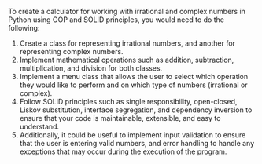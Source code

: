To create a calculator for working with irrational and complex numbers in Python using OOP and SOLID principles, you would need to do the following:

1. Create a class for representing irrational numbers, and another for representing complex numbers.
2. Implement mathematical operations such as addition, subtraction, multiplication, and division for both classes.
3. Implement a menu class that allows the user to select which operation they would like to perform and on which type of numbers (irrational or complex).
4. Follow SOLID principles such as single responsibility, open-closed, Liskov substitution, interface segregation, and dependency inversion to ensure that your code is maintainable, extensible, and easy to understand.
5. Additionally, it could be useful to implement input validation to ensure that the user is entering valid numbers, and error handling to handle any exceptions that may occur during the execution of the program.